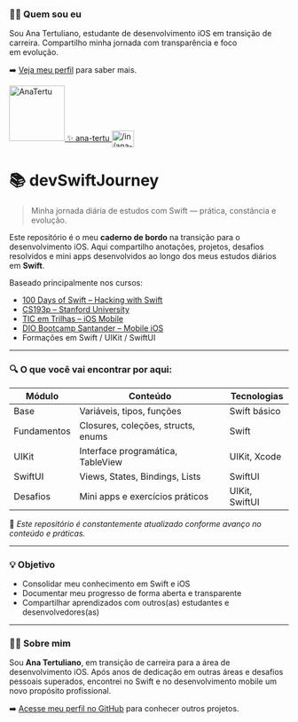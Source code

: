 ### 🙋‍♀️ Quem sou eu

Sou Ana Tertuliano, estudante de desenvolvimento iOS em transição de carreira. Compartilho minha jornada com transparência e foco  
em evolução.

➡️ [Veja meu perfil](https://github.com/AnaTertu) para saber mais.

<a href="https://anatertu.github.io/" target="_blank">
  <img src="https://avatars.githubusercontent.com/u/66326789?v=4" alt="AnaTertu" height="100" width="100" style="max-width:100%;" />
</a>

<a href="https://www.linkedin.com/in/ana-tertu/" target="_blank">
  ✨ ana-tertu
  <img align="center" alt="/in/ana-tertu" height="30" width="40" src="https://cdn.jsdelivr.net/gh/devicons/devicon/icons/linkedin/linkedin-original.svg" />
</a>

# 📚 devSwiftJourney
> Minha jornada diária de estudos com Swift — prática, constância e evolução.

Este repositório é o meu **caderno de bordo** na transição para o desenvolvimento iOS. Aqui compartilho anotações, projetos, desafios resolvidos e mini apps desenvolvidos ao longo dos meus estudos diários em **Swift**.

Baseado principalmente nos cursos:

- [100 Days of Swift – Hacking with Swift](https://www.hackingwithswift.com/100)
- [CS193p – Stanford University](https://cs193p.sites.stanford.edu/)
- [TIC em Trilhas – iOS Mobile](https://ticemtrilhas.instructure.com/courses/348)
- [DIO Bootcamp Santander – Mobile iOS](https://web.dio.me/track/santander-bootcamp-2023-mobile-ios-com-swift)
- Formações em Swift / UIKit / SwiftUI

---

### 🔍 O que você vai encontrar por aqui:

| Módulo       | Conteúdo                              | Tecnologias           |
|--------------|----------------------------------------|------------------------|
| Base         | Variáveis, tipos, funções              | Swift básico           |
| Fundamentos  | Closures, coleções, structs, enums     | Swift                  |
| UIKit        | Interface programática, TableView      | UIKit, Xcode           |
| SwiftUI      | Views, States, Bindings, Lists         | SwiftUI                |
| Desafios     | Mini apps e exercícios práticos        | UIKit, SwiftUI         |

📌 *Este repositório é constantemente atualizado conforme avanço no conteúdo e práticas.*

---

### 💡 Objetivo

- Consolidar meu conhecimento em Swift e iOS
- Documentar meu progresso de forma aberta e transparente
- Compartilhar aprendizados com outros(as) estudantes e desenvolvedores(as)

---

### 🙋‍♀️ Sobre mim

Sou **Ana Tertuliano**, em transição de carreira para a área de desenvolvimento iOS. Após anos de dedicação em outras áreas e desafios pessoais superados, encontrei no Swift e no desenvolvimento mobile um novo propósito profissional.

➡️ [Acesse meu perfil no GitHub](https://github.com/AnaTertu) para conhecer outros projetos.




